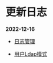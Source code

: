 # 更新日志
__2022-12-16__
+ <a href="/v1.0.0/admin-log-manage">日志管理</a>

+ <a href="admin-user#ldap模式">用户Ldap模式</a>
<!-- <Home />
<script setup lang="ts">
import Home from '@theme/log.vue'
</script> -->
